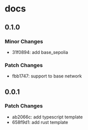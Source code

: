 # docs

## 0.1.0

### Minor Changes

- 31f0894: add base_sepolia

### Patch Changes

- fbb1747: support to base network

## 0.0.1

### Patch Changes

- ab2066c: add typescript template
- 658f9d1: add rust template
